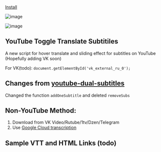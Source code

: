 [Install](https://update.greasyfork.org/scripts/529505/YouTube%20Toggle%20Translation%20for%20French%2C%20German%2C%20Russian%2C%20Ukrainian.user.js)

![image](https://github.com/user-attachments/assets/f87816e2-8148-40ea-a78d-0247f42b3cc1)

![image](https://github.com/user-attachments/assets/45ee690d-1945-4c21-9811-87890751e855)

## YouTube Toggle Translate Subtitiles

A new script for hover translate and sliding effect for subtitles on YouTube (Hopefully adding VK soon)

For VK(todo): `document.getElementById('vk_external_ru_0');`

## Changes from [youtube-dual-subtitles](https://github.com/jimchen2/youtube-dual-subtitles)

Changed the function `addOneSubtitle` and deleted `removeSubs`

## Non-YouTube Method:

1. Download from VK Video/Rutube/1tv/Dzen/Telegram
2. Use [Google Cloud transcription](https://cloud.google.com/speech-to-text/docs/async-time-offsets)

## Sample VTT and HTML Links (todo)
